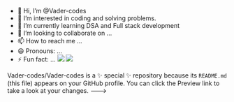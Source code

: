 - 👋 Hi, I’m @Vader-codes
- 👀 I’m interested in coding and solving problems.
- 🌱 I’m currently learning DSA and Full stack development
- 💞️ I’m looking to collaborate on ...
- 📫 How to reach me ...
- 😄 Pronouns: ...
- ⚡ Fun fact: ...
![](https://leetcard.jacoblin.cool/vader_codes?ext=heatmap)
![](https://leetcard.jacoblin.cool/vader_codes?ext=contest)

Vader-codes/Vader-codes is a ✨ special ✨ repository because its `README.md` (this file) appears on your GitHub profile.
You can click the Preview link to take a look at your changes.
--->
